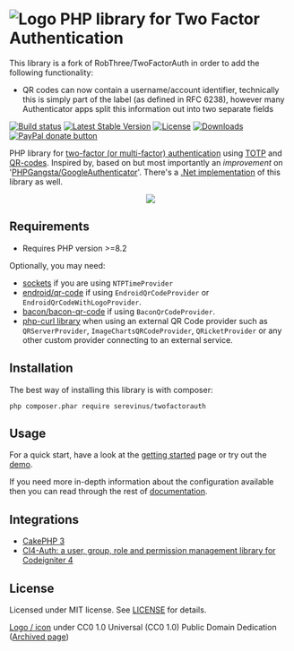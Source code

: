 # ![Logo](https://raw.githubusercontent.com/Serevinus/TwoFactorAuth/master/logo.png) PHP library for Two Factor Authentication

This library is a fork of RobThree/TwoFactorAuth in order to add the following functionality:
* QR codes can now contain a username/account identifier, technically this is simply part of the label (as defined in RFC 6238), however many Authenticator apps split this information out into two separate fields

[![Build status](https://img.shields.io/github/actions/workflow/status/serevinus/twofactorauth/test.yml?branch=master)](https://github.com/Serevinus/TwoFactorAuth/actions?query=branch%3Amaster) [![Latest Stable Version](https://img.shields.io/packagist/v/serevinus/twofactorauth.svg?style=flat-square)](https://packagist.org/packages/serevinus/twofactorauth) [![License](https://img.shields.io/packagist/l/serevinus/twofactorauth.svg?style=flat-square)](LICENSE) [![Downloads](https://img.shields.io/packagist/dt/serevinus/twofactorauth.svg?style=flat-square)](https://packagist.org/packages/serevinus/twofactorauth) [![PayPal donate button](http://img.shields.io/badge/paypal-donate-orange.svg?style=flat-square)](https://www.paypal.com/cgi-bin/webscr?cmd=_s-xclick&hosted_button_id=6MB5M2SQLP636 "Keep me off the streets")

PHP library for [two-factor (or multi-factor) authentication](http://en.wikipedia.org/wiki/Multi-factor_authentication) using [TOTP](http://en.wikipedia.org/wiki/Time-based_One-time_Password_Algorithm) and [QR-codes](http://en.wikipedia.org/wiki/QR_code). Inspired by, based on but most importantly an *improvement* on '[PHPGangsta/GoogleAuthenticator](https://github.com/PHPGangsta/GoogleAuthenticator)'. There's a [.Net implementation](https://github.com/RobThree/TwoFactorAuth.Net) of this library as well.

<p align="center">
<img src="https://raw.githubusercontent.com/Serevinus/TwoFactorAuth/master/multifactorauthforeveryone.png">
</p>

## Requirements

* Requires PHP version >=8.2

Optionally, you may need:

* [sockets](https://www.php.net/manual/en/book.sockets.php) if you are using `NTPTimeProvider`
* [endroid/qr-code](https://github.com/endroid/qr-code) if using `EndroidQrCodeProvider` or `EndroidQrCodeWithLogoProvider`.
* [bacon/bacon-qr-code](https://github.com/Bacon/BaconQrCode) if using `BaconQrCodeProvider`.
* [php-curl library](http://php.net/manual/en/book.curl.php) when using an external QR Code provider such as `QRServerProvider`, `ImageChartsQRCodeProvider`, `QRicketProvider` or any other custom provider connecting to an external service.

## Installation

The best way of installing this library is with composer:

`php composer.phar require serevinus/twofactorauth`

## Usage

For a quick start, have a look at the [getting started](https://robthree.github.io/TwoFactorAuth/getting-started.html) page or try out the [demo](demo/demo.php).

If you need more in-depth information about the configuration available then you can read through the rest of [documentation](https://robthree.github.io/TwoFactorAuth).

## Integrations

- [CakePHP 3](https://github.com/andrej-griniuk/cakephp-two-factor-auth)
- [CI4-Auth: a user, group, role and permission management library for Codeigniter 4](https://github.com/glewe/ci4-auth)

## License

Licensed under MIT license. See [LICENSE](./LICENSE) for details.

[Logo / icon](http://www.iconmay.com/Simple/Travel_and_Tourism_Part_2/luggage_lock_safety_baggage_keys_cylinder_lock_hotel_travel_tourism_luggage_lock_icon_465) under  CC0 1.0 Universal (CC0 1.0) Public Domain Dedication  ([Archived page](http://riii.nl/tm7ap))
